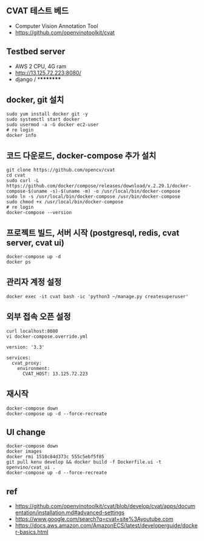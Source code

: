 ## CVAT 테스트 베드

- Computer Vision Annotation Tool
- https://github.com/openvinotoolkit/cvat

## Testbed server

- AWS 2 CPU, 4G ram
- http://13.125.72.223:8080/
- django / \***\*\*\*\*\*\*\***

## docker, git 설치

```
sudo yum install docker git -y
sudo systemctl start docker
sudo usermod -a -G docker ec2-user
# re login
docker info
```

## 코드 다운로드, docker-compose 추가 설치

```
git clone https://github.com/opencv/cvat
cd cvat
sudo curl -L https://github.com/docker/compose/releases/download/v.2.29.1/docker-compose-$(uname -s)-$(uname -m) -o /usr/local/bin/docker-compose
sudo ln -s /usr/local/bin/docker-compose /usr/bin/docker-compose
sudo chmod +x /usr/local/bin/docker-compose
# re login
docker-compose --version
```

## 프로젝트 빌드, 서버 시작 (postgresql, redis, cvat server, cvat ui)

```
docker-compose up -d
docker ps
```

## 관리자 계정 설정

```
docker exec -it cvat bash -ic 'python3 ~/manage.py createsuperuser'
```

## 외부 접속 오픈 설정

```
curl localhost:8080
vi docker-compose.override.yml
```

```
version: '3.3'

services:
  cvat_proxy:
    environment:
      CVAT_HOST: 13.125.72.223
```

## 재시작

```
docker-compose down
docker-compose up -d --force-recreate
```

## UI change

```
docker-compose down
docker images
docker rmi 1510c84d373c 555c5ebf5f85
git pull kenu develop && docker build -f Dockerfile.ui -t openvino/cvat_ui .
docker-compose up -d --force-recreate
```

## ref

- https://github.com/openvinotoolkit/cvat/blob/develop/cvat/apps/documentation/installation.md#advanced-settings
- https://www.google.com/search?q=cvat+site%3Ayoutube.com
- https://docs.aws.amazon.com/AmazonECS/latest/developerguide/docker-basics.html
